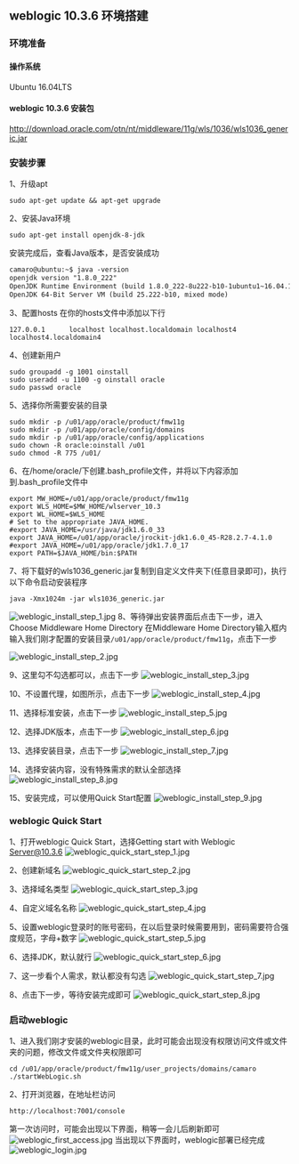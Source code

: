 ## weblogic 10.3.6 环境搭建

### 环境准备
#### 操作系统
Ubuntu 16.04LTS
#### weblogic 10.3.6 安装包
http://download.oracle.com/otn/nt/middleware/11g/wls/1036/wls1036_generic.jar

### 安装步骤
1、升级apt
```
sudo apt-get update && apt-get upgrade
```

2、安装Java环境
```
sudo apt-get install openjdk-8-jdk
```
安装完成后，查看Java版本，是否安装成功
```markdown
camaro@ubuntu:~$ java -version
openjdk version "1.8.0_222"
OpenJDK Runtime Environment (build 1.8.0_222-8u222-b10-1ubuntu1~16.04.1-b10)
OpenJDK 64-Bit Server VM (build 25.222-b10, mixed mode)
```

3、配置hosts
在你的hosts文件中添加以下行
```
127.0.0.1      localhost localhost.localdomain localhost4 localhost4.localdomain4
```

4、创建新用户
```
sudo groupadd -g 1001 oinstall
sudo useradd -u 1100 -g oinstall oracle
sudo passwd oracle
```

5、选择你所需要安装的目录
```
sudo mkdir -p /u01/app/oracle/product/fmw11g
sudo mkdir -p /u01/app/oracle/config/domains
sudo mkdir -p /u01/app/oracle/config/applications
sudo chown -R oracle:oinstall /u01
sudo chmod -R 775 /u01/
```

6、在/home/oracle/下创建.bash_profile文件，并将以下内容添加到.bash_profile文件中
```
export MW_HOME=/u01/app/oracle/product/fmw11g
export WLS_HOME=$MW_HOME/wlserver_10.3
export WL_HOME=$WLS_HOME
# Set to the appropriate JAVA_HOME.
#export JAVA_HOME=/usr/java/jdk1.6.0_33
export JAVA_HOME=/u01/app/oracle/jrockit-jdk1.6.0_45-R28.2.7-4.1.0
#export JAVA_HOME=/u01/app/oracle/jdk1.7.0_17
export PATH=$JAVA_HOME/bin:$PATH
```
7、将下载好的wls1036_generic.jar复制到自定义文件夹下(任意目录即可)，执行以下命令启动安装程序
```
java -Xmx1024m -jar wls1036_generic.jar
```
![weblogic_install_step_1.jpg](https://cstcamaro.github.io/blog/resource/img/weblogic_install_step_1.jpg)
8、等待弹出安装界面后点击下一步，进入Choose Middleware Home Directory
在Middleware Home Directory输入框内输入我们刚才配置的安装目录```/u01/app/oracle/product/fmw11g```，点击下一步

![weblogic_install_step_2.jpg](https://cstcamaro.github.io/blog/resource/img/weblogic_install_step_2.jpg)

9、这里勾不勾选都可以，点击下一步
![weblogic_install_step_3.jpg](https://cstcamaro.github.io/blog/resource/img/weblogic_install_step_3.jpg)

10、不设置代理，如图所示，点击下一步
![weblogic_install_step_4.jpg](https://cstcamaro.github.io/blog/resource/img/weblogic_install_step_4.jpg)

11、选择标准安装，点击下一步
![weblogic_install_step_5.jpg](https://cstcamaro.github.io/blog/resource/img/weblogic_install_step_5.jpg)

12、选择JDK版本，点击下一步
![weblogic_install_step_6.jpg](https://cstcamaro.github.io/blog/resource/img/weblogic_install_step_6.jpg)

13、选择安装目录，点击下一步
![weblogic_install_step_7.jpg](https://cstcamaro.github.io/blog/resource/img/weblogic_install_step_7.jpg)

14、选择安装内容，没有特殊需求的默认全部选择
![weblogic_install_step_8.jpg](https://cstcamaro.github.io/blog/resource/img/weblogic_install_step_8.jpg)

15、安装完成，可以使用Quick Start配置
![weblogic_install_step_9.jpg](https://cstcamaro.github.io/blog/resource/img/weblogic_install_step_9.jpg)

### weblogic Quick Start
1、打开weblogic Quick Start，选择Getting start with Weblogic Server@10.3.6
![weblogic_quick_start_step_1.jpg](https://cstcamaro.github.io/blog/resource/img/weblogic_quick_start_step_1.jpg)

2、创建新域名
![weblogic_quick_start_step_2.jpg](https://cstcamaro.github.io/blog/resource/img/weblogic_quick_start_step_2.jpg)

3、选择域名类型
![weblogic_quick_start_step_3.jpg](https://cstcamaro.github.io/blog/resource/img/weblogic_quick_start_step_3.jpg)

4、自定义域名名称
![weblogic_quick_start_step_4.jpg](https://cstcamaro.github.io/blog/resource/img/weblogic_quick_start_step_4.jpg)

5、设置weblogic登录时的账号密码，在以后登录时候需要用到，密码需要符合强度规范，字母+数字
![weblogic_quick_start_step_5.jpg](https://cstcamaro.github.io/blog/resource/img/weblogic_quick_start_step_5.jpg)

6、选择JDK，默认就行
![weblogic_quick_start_step_6.jpg](https://cstcamaro.github.io/blog/resource/img/weblogic_quick_start_step_6.jpg)

7、这一步看个人需求，默认都没有勾选
![weblogic_quick_start_step_7.jpg](https://cstcamaro.github.io/blog/resource/img/weblogic_quick_start_step_7.jpg)

8、点击下一步，等待安装完成即可
![weblogic_quick_start_step_8.jpg](https://cstcamaro.github.io/blog/resource/img/weblogic_quick_start_step_8.jpg)

### 启动weblogic
1、进入我们刚才安装的weblogic目录，此时可能会出现没有权限访问文件或文件夹的问题，修改文件或文件夹权限即可
```
cd /u01/app/oracle/product/fmw11g/user_projects/domains/camaro
./startWebLogic.sh
```

2、打开浏览器，在地址栏访问
```
http://localhost:7001/console
```
第一次访问时，可能会出现以下界面，稍等一会儿后刷新即可
![weblogic_first_access.jpg](https://cstcamaro.github.io/blog/resource/img/weblogic_first_access.jpg)
当出现以下界面时，weblogic部署已经完成
![weblogic_login.jpg](https://cstcamaro.github.io/blog/resource/img/weblogic_login.jpg)
